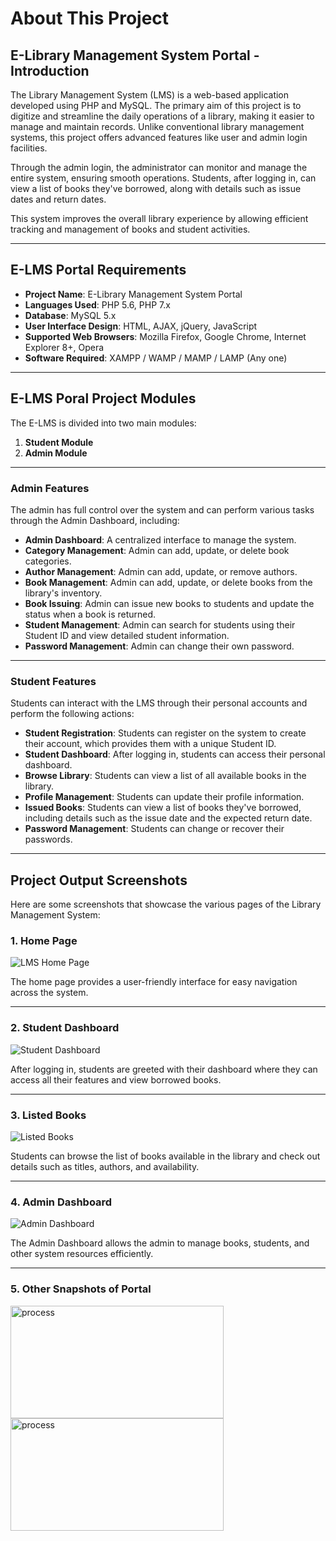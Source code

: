 # About This Project

## **E-Library Management System Portal - Introduction**

The Library Management System (LMS) is a web-based application developed using PHP and MySQL. The primary aim of this project is to digitize and streamline the daily operations of a library, making it easier to manage and maintain records. Unlike conventional library management systems, this project offers advanced features like user and admin login facilities.

Through the admin login, the administrator can monitor and manage the entire system, ensuring smooth operations. Students, after logging in, can view a list of books they've borrowed, along with details such as issue dates and return dates.

This system improves the overall library experience by allowing efficient tracking and management of books and student activities.

---

## **E-LMS Portal Requirements**

- **Project Name**: E-Library Management System Portal
- **Languages Used**: PHP 5.6, PHP 7.x
- **Database**: MySQL 5.x
- **User Interface Design**: HTML, AJAX, jQuery, JavaScript
- **Supported Web Browsers**: Mozilla Firefox, Google Chrome, Internet Explorer 8+, Opera
- **Software Required**: XAMPP / WAMP / MAMP / LAMP (Any one)

---

## **E-LMS Poral Project Modules**

The E-LMS is divided into two main modules:

1. **Student Module**
2. **Admin Module**

---

### **Admin Features**

The admin has full control over the system and can perform various tasks through the Admin Dashboard, including:

- **Admin Dashboard**: A centralized interface to manage the system.
- **Category Management**: Admin can add, update, or delete book categories.
- **Author Management**: Admin can add, update, or remove authors.
- **Book Management**: Admin can add, update, or delete books from the library's inventory.
- **Book Issuing**: Admin can issue new books to students and update the status when a book is returned.
- **Student Management**: Admin can search for students using their Student ID and view detailed student information.
- **Password Management**: Admin can change their own password.

---

### **Student Features**

Students can interact with the LMS through their personal accounts and perform the following actions:

- **Student Registration**: Students can register on the system to create their account, which provides them with a unique Student ID.
- **Student Dashboard**: After logging in, students can access their personal dashboard.
- **Browse Library**: Students can view a list of all available books in the library.
- **Profile Management**: Students can update their profile information.
- **Issued Books**: Students can view a list of books they've borrowed, including details such as the issue date and the expected return date.
- **Password Management**: Students can change or recover their passwords.

---

## **Project Output Screenshots**

Here are some screenshots that showcase the various pages of the Library Management System:

### **1. Home Page**

![LMS Home Page](LMS_BMS_Images/SS1.png)

The home page provides a user-friendly interface for easy navigation across the system.

---

### **2. Student Dashboard**

![Student Dashboard](LMS_BMS_Images/SS2.png)


After logging in, students are greeted with their dashboard where they can access all their features and view borrowed books.

---

### **3. Listed Books**

![Listed Books](LMS_BMS_Images/SS3.png)

Students can browse the list of books available in the library and check out details such as titles, authors, and availability.

---

### **4. Admin Dashboard**

![Admin Dashboard](LMS_BMS_Images/SS8.png)

The Admin Dashboard allows the admin to manage books, students, and other system resources efficiently.

---

### **5. Other Snapshots of Portal**

<img height="180" width="341" alt="process" src="LMS_BMS_Images/SS4.png"> <img height="180" width="341" alt="process" src="LMS_BMS_Images/SS5.png">




